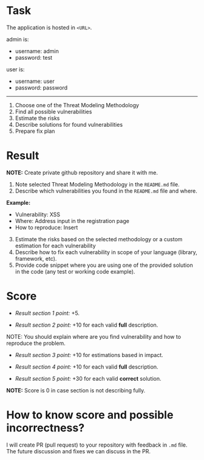 # Task

The application is hosted in `<URL>`.

admin is:
- username: admin
- password: test

user is:
- username: user
- password: password

---
1. Choose one of the Threat Modeling Methodology
2. Find all possible vulnerabilities
3. Estimate the risks
4. Describe solutions for found vulnerabilities
5. Prepare fix plan

# Result

**NOTE:** Create private github repository and share it with me.

1. Note selected Threat Modeling Methodology in the `README.md` file.
2. Describe which vulnerabilities you found in the `README.md` file and where.

**Example:**

- Vulnerability: XSS
- Where: Address input in the registration page
- How to reproduce: Insert <script>alert(1);</script>

3. Estimate the risks based on the selected methodology or a custom estimation for each vulnerability
4. Describe how to fix each vulnerability in scope of your language (library, framework, etc).
5. Provide code snippet where you are using one of the provided solution in the code (any test or working code example).

# Score

- _Result section 1 point:_ +5.

- _Result section 2 point:_ +10 for each valid **full** description.

NOTE: You should explain where are you find vulnerability and how to reproduce the problem.

- _Result section 3 point:_ +10 for estimations based in impact.

- _Result section 4 point:_ +10 for each valid **full** description.

- _Result section 5 point:_ +30 for each valid **correct** solution.


**NOTE:** Score is 0 in case section is not describing fully.

# How to know score and possible incorrectness?

I will create PR (pull request) to your repository with feedback in `.md` file. 
The future discussion and fixes we can discuss in the PR.
